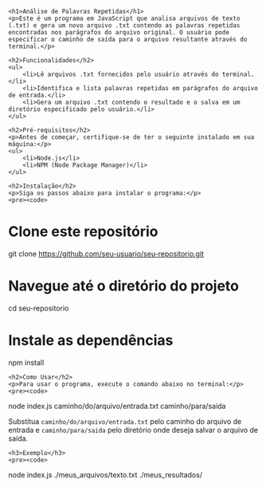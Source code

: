 
    <h1>Análise de Palavras Repetidas</h1>
    <p>Este é um programa em JavaScript que analisa arquivos de texto (.txt) e gera um novo arquivo .txt contendo as palavras repetidas encontradas nos parágrafos do arquivo original. O usuário pode especificar o caminho de saída para o arquivo resultante através do terminal.</p>

    <h2>Funcionalidades</h2>
    <ul>
        <li>Lê arquivos .txt fornecidos pelo usuário através do terminal.</li>
        <li>Identifica e lista palavras repetidas em parágrafos do arquivo de entrada.</li>
        <li>Gera um arquivo .txt contendo o resultado e o salva em um diretório especificado pelo usuário.</li>
    </ul>

    <h2>Pré-requisitos</h2>
    <p>Antes de começar, certifique-se de ter o seguinte instalado em sua máquina:</p>
    <ul>
        <li>Node.js</li>
        <li>NPM (Node Package Manager)</li>
    </ul>

    <h2>Instalação</h2>
    <p>Siga os passos abaixo para instalar o programa:</p>
    <pre><code>
# Clone este repositório
git clone https://github.com/seu-usuario/seu-repositorio.git

# Navegue até o diretório do projeto
cd seu-repositorio

# Instale as dependências
npm install
    </code></pre>

    <h2>Como Usar</h2>
    <p>Para usar o programa, execute o comando abaixo no terminal:</p>
    <pre><code>
node index.js caminho/do/arquivo/entrada.txt caminho/para/saida
    </code></pre>
    <p>Substitua <code>caminho/do/arquivo/entrada.txt</code> pelo caminho do arquivo de entrada e <code>caminho/para/saida</code> pelo diretório onde deseja salvar o arquivo de saída.</p>

    <h3>Exemplo</h3>
    <pre><code>
node index.js ./meus_arquivos/texto.txt ./meus_resultados/
    </code></pre>
